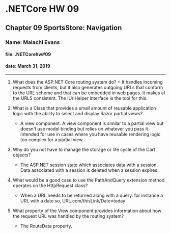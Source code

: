 # .NETCore HW 09

## Chapter 09 SportsStore: Navigation

### Name: Malachi Evans

#### file: .NETCorehw#09

#### date: March 31, 2019

------------------------------
 1.  What does the ASP.NET Core routing system do?
    + It handles incoming requests from clients, but it also generates outgoing URLs that conform to the URL scheme and that can be embedded in web pages. It makes al the URLS consistent. The IUrlHelper interface is the tool for this. 

 2. What is a Class that provides a small amount of reusable application logic with the ability to select and display Razor partial views? 
    + A view component. A view component is similar to a partial view but doesn't use model binding but relies on whatever you pass it. Intended for use in cases where you have reusable rendering logic too complex for a partial view.
  
 3. Why do you not have to manage the storage or life cycle of the Cart objects? 
     + The ASP.NET session state which associates data with a session.  Data associated with a session is deleted when a session expires.

 4. What would be a good case to use the PathAndQuery extension method operates on the HttpRequest class? 
    + When a URL needs to be returned along with a query. for instance a URL with a date so, 
 URL.com/thisLink/Date=today

 5. What property of the View component provides information about how the request URL was handled by the routing system? 
    + The RouteData property.